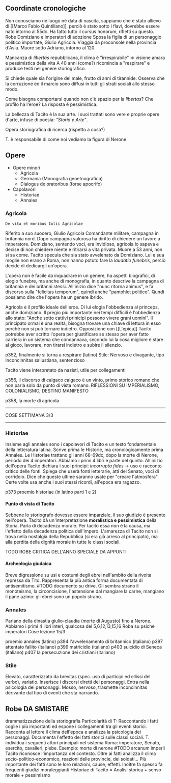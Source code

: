 ## Coordinate cronologiche
Non conosciamo né luogo né data di nascita, sappiamo che è stato allievo di [[Marco Fabio Quintiliano]], perciò è stato sotto i flavi, dovrebbe essere nato intorno al 55dc.
Ha fatto tutto il cursus honorum, rifletti su questo.
Robe Domiziano e imperatori di adozione
Sposa la figlia di un personaggio politico importate, Giulio Agricola.
Viaggia da proconsole nella provincia d'Asia.
Muore sotto Adriano, intorno al 120.

Mancanza di *libertas* repubblicana, il clima è "irrespirabile" => visione amara e pessimistica della vita
A 40 anni (come?) ricomincia a "respirare" e produce testi nel genere storiografico.

Si chiede quale sia l'origine del male, frutto di anni di tirannide. Osserva che la corruzione ed il marcio sono diffusi in tutti gli strati sociali allo stesso modo.

Come bisogna comportarsi quando non c'è spazio per la *libertas*? Che profilo ha l'eroe? La risposta è pessimistica.

La bellezza di Tacito è la sua arte. I suoi trattati sono vere e proprie opere d'arte, infuse di poesia: *"Storia e Arte"*.

Opera storiografica di ricerca (rispetto a cosa?)

T. è responsabile di come noi vediamo la figura di Nerone.

## Opere
- Opere minori
	- Agricola
	- Germania (Monografia geoetnografica)
	- Dialogus de oratoribus (forse apocrifo)
- Capolavori
	- Historiae
	- Annales

### Agricola
	De vita et moribus Iulii Agricolae
Riferito a suo suocero, Giulio Agricola
Comandante militare, campagna in britannia nord. Dopo campagna valorosa ha diritto di chiedere un favore a imperatore. Domiziano, sentendo voci, era invidioso, agricola lo sapeva e decise di non chiedere niente e ritirarsi a vita privata. Muore a 53 anni, non si sa come. Tacito specula che sia stato avvelenato da Domiziano.
Lui e sua moglie non erano a Roma, non hanno potuto fare la *laudatio funebris*, perciò decide di dedicargli un'opera.

L'opera non è facile da inquadrare in un genere, ha aspetti biografici, di elogio funebre, ma anche di monografia, in quanto descrive la campagna di britannia e dei britanni stessi.
All'inizio dice "nunc ritorna animus", e fa discorso sulla "felicitas temporum", quindi anche "pamphlet politico".
Qundi possiamo dire che l'opera ha un genere ibrido.

Agricola è il profilo ideale dell'eroe. Di lui elogia l'obbedienza al princeps, anche domiziano.
Il pregio più importante nei tempi difficili è l'obbedienza allo stato: "Anche sotto cattivi prinicipi possono vivere grani uomini".
Il principato ormai è una realtà, bisogna trovare una chiave di lettura in esso perché non si può tornare indietro. Opposizione con [[L'epica]]
Tacito potrebbe aver scritto l'opera per giustificare se stesso per aver fatto carriera in un sistema che condannava, secondo lui la cosa migliore è stare al gioco, lavorare, non tirarsi indietro e subire il silenzio.

p352, finalmente si torna a respirare (latino)
Stile: Nervoso e divagante, tipo Inconcinnitas sallustiana, sentenzioso

Tacito viene interpretato da nazisti, utile per collegamenti

p356, il discorso di calgaco
	calgaco è un vinto, primo storico romano che non parla solo da punto di vista romano.
	RIFLESSIONI SU IMPERIALISMO, COLONIALISMO, DESTINO MANIFESTO

p358, la morte di agricola
***
COSE SETTIMANA 3/3
***
### Historiae
Insieme agli annales sono i capolavori di Tacito e un testo fondamentale della letteratura latina.
Scrive prima le Historie, ma cronologicamente prima Annales.
Le Historiae trattano gli anni 68-69dc, dopo la morte di Nerone, periodo dei 4 imperatori. Abbiamo i primi 4 libri e parte del quinto.
All'inizio dell'opera Tacito dichiara i suoi principi: *incorrupta fides* -> uso e racconto critico delle fonti. Spiega che userà fonti letterarie, atti del Senato, voci di corridoio. Dice che queste ultime saranno usate per "creare l'atmosfera".
Certe volte usa anche i suoi stessi ricordi, all'epoca era ragazzo.


p373 proemio historiae (in latino parti 1 e 2)
#### Punto di vista di Tacito
Sebbene lo storiografo dovesse essere imparziale, il suo giudizio è presente nell'opera. Tacito dà un'interpretazione **moralistica e pessimistica** della Storia. Parla di decadenza morale. Per tacito essa non è la causa, ma l'effetto della decadenza politica dell'impero.
L'amarezza di Tacito non si trova nella nostalgia della Repubblica (si era già arreso al principato), ma alla perdita della dignità morale in tutte le classi sociali.

TODO ROBE CRITICA DELL'ANNO SPECIALE DA APPUNTI

#### Archeologia giudaica
Breve digressione su usi e costumi degli ebrei nell'ambito della rivolta repressa da Tito. Rappresenta la più antica forma documentata di antisemitismo. #TODO documento su drive.
Gli sembra strano il monoteismo, la circoncisione, l'astensione dal mangiare la carne, mangiano il pane azimo: gli ebrei sono un popolo strano.

### Annales
Parlano della dinastia giulio-claudia (morte di Augusto) fino a Nerone.
Abbiamo i primi 4 libri interi, qualcosa del 5,6,12,13,15,16
Roba su psiche imperatori
Cose lezione 15/3

proemio annales (latino)
p394 l'avvelenamento di britannico (italiano)
p397 attentato fallito (italiano)
p399 matricidio (italiano)
p403 suicidio di Seneca (italiano)
p407 la persecuzione dei cristiani (italiano)

### Stile
Elevato, caratterizzato da brevitas (spec. uso di participi ed ellissi del verbo), variatio. Inserisce i discorsi diretti dei personaggi. Entra nella psicologia dei personaggi. Mosso, nervoso, trasmette inconcinnitas derivante dal tipo di eventi che sta narrando.

## Robe DA SMISTARE
drammatizzazione della storiografia
Particolarità di T: Raccontando i fatti coglie i più importanti ed espone i collegamenti tra gli eventi storici. Racconta al lettore il clima dell'epoca e analizza la psicologia dei personaggi. Documenta l'effetto dei fatti storici sulle classi sociali.
T. individua i seguenti attori principali nel sistema Roma: imperatore, Senato, esercito, cavalieri, plebe.
Esempio: morte di nerone
#TODO arcanum imperii
Tacito riconosce l'importanza del contesto. Oltre ai fatti analizza il clima socio-politico-economico, reazioni delle provincie, dei soldati... Più importante dei fatti sono le loro relazioni, cause, effetti.
Inoltre fa spesso fa frequenti giudizi moraleggianti
Historiae di Tacito = Analisi storica + senso morale + pessimismo